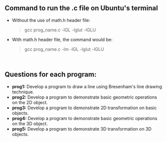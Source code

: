 ## Command to run the .c file on Ubuntu's terminal
- Without the use of math.h header file:
  > gcc prog_name.c -lGL -lglut -lGLU

- With math.h header file, the command would be:
  > gcc prog_name.c -lm -lGL -lglut -lGLU

<br />

## Questions for each program:
- **prog1:** Develop a program to draw a line using Bresenham's line drawing technique.
- **prog2:** Develop a program to demonstrate basic geometric operations on the 2D object.
- **prog3:** Develop a program to demonstrate 2D transformation on basic objects.
- **prog4:** Develop a program to demonstrate basic geometric operations on the 3D object.
- **prog5:** Develop a program to demonstrate 3D transformation on 3D objects.
